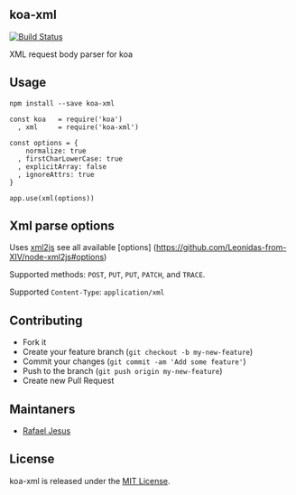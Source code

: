 ## koa-xml
[![Build Status](https://travis-ci.org/rafaeljesus/koa-xml.svg?branch=master)](https://travis-ci.org/rafaeljesus/koa-xml)

XML request body parser for koa

## Usage

``npm install --save koa-xml``

```
const koa   = require('koa')
  , xml     = require('koa-xml')

const options = {
    normalize: true
  , firstCharLowerCase: true
  , explicitArray: false
  , ignoreAttrs: true
}

app.use(xml(options))
```

## Xml parse options
Uses [xml2js](https://github.com/Leonidas-from-XIV/node-xml2js) see all available [options] (https://github.com/Leonidas-from-XIV/node-xml2js#options)

Supported methods: `POST`, `PUT`, `PUT`, `PATCH`, and `TRACE`.

Supported `Content-Type`: `application/xml`

## Contributing
- Fork it
- Create your feature branch (`git checkout -b my-new-feature`)
- Commit your changes (`git commit -am 'Add some feature'`)
- Push to the branch (`git push origin my-new-feature`)
- Create new Pull Request

## Maintaners

* [Rafael Jesus](https://github.com/rafaeljesus)

## License
koa-xml is released under the [MIT License](http://www.opensource.org/licenses/MIT).
